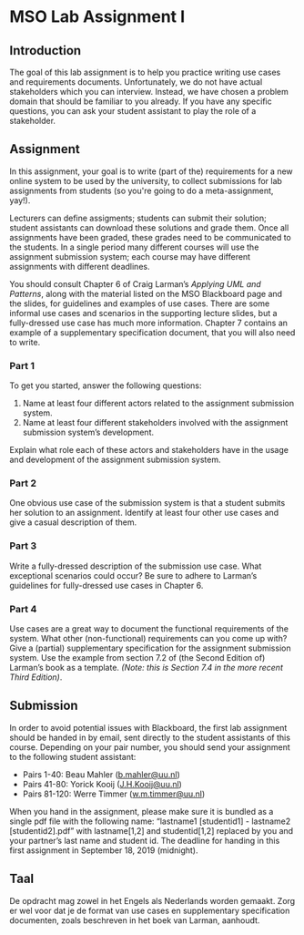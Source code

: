 
# MSO Lab Assignment I

## Introduction
The goal of this lab assignment is to help you practice writing use cases and requirements documents. Unfortunately, we do not have actual stakeholders which you can interview. Instead, we have chosen a problem domain that should be familiar to you already. If you have any specific questions, you can ask your student assistant to play the role of a stakeholder.

## Assignment
In this assignment, your goal is to write (part of the) requirements for a new online system to be used by the university, to collect submissions for lab assignments from students (so you're going to do a meta-assignment, yay!).

Lecturers can define assigments; students can submit their solution; student assistants can download these solutions and grade them. Once all assignments have been graded, these grades need to be communicated to the students. In a single period many different courses will use the assignment submission system; each course may have different assignments with different deadlines.

You should consult Chapter 6 of Craig Larman’s *Applying UML and Patterns*, along with the material listed on the MSO Blackboard page and the slides, for guidelines and examples of use cases. There are some informal use cases and scenarios in the supporting lecture slides, but a fully-dressed use case has much more information. Chapter 7 contains an example of a supplementary specification document, that you will also need to write.

### Part 1
To get you started, answer the following questions:
1. Name at least four different actors related to the assignment submission system.
2. Name at least four different stakeholders involved with the assignment submission system’s development.

Explain what role each of these actors and stakeholders have in the usage and development of the assignment submission system.

### Part 2
One obvious use case of the submission system is that a student submits her solution to an assignment. Identify at least four other use cases and give a casual description of them.

### Part 3
Write a fully-dressed description of the submission use case. What exceptional scenarios could occur? Be sure to adhere to Larman’s guidelines for fully-dressed use cases in Chapter 6.

### Part 4
Use cases are a great way to document the functional requirements of the system. What other (non-functional) requirements can you come up with? Give a (partial) supplementary specification for the assignment submission system. Use the example from section 7.2 of (the Second Edition of) Larman’s book as a template. *(Note: this is Section 7.4 in the more recent Third Edition)*.

## Submission
In order to avoid potential issues with Blackboard, the first lab assignment should be handed in by email, sent directly to the student assistants of this course. Depending on your pair number, you should send your assignment to the following student assistant:
- Pairs 1-40: Beau Mahler (b.mahler@uu.nl)
- Pairs 41-80: Yorick Kooij (J.H.Kooij@uu.nl)
- Pairs 81-120: Werre Timmer (w.m.timmer@uu.nl)

When you hand in the assignment, please make sure it is bundled as a single pdf file with the following name: “lastname1 \[studentid1\] - lastname2 \[studentid2\].pdf” with lastname[1,2] and studentid[1,2] replaced by you and your partner’s last name and student id. The deadline for handing in this first assignment in September 18, 2019 (midnight).

## Taal
De opdracht mag zowel in het Engels als Nederlands worden gemaakt. Zorg er wel voor dat je de format van use cases en supplementary specification documenten, zoals beschreven in het boek van Larman, aanhoudt.